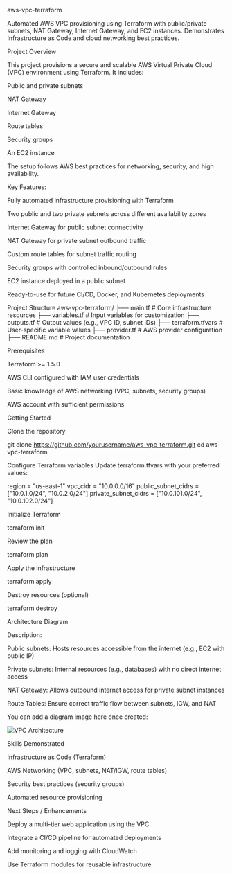 aws-vpc-terraform

Automated AWS VPC provisioning using Terraform with public/private subnets, NAT Gateway, Internet Gateway, and EC2 instances. Demonstrates Infrastructure as Code and cloud networking best practices.

Project Overview

This project provisions a secure and scalable AWS Virtual Private Cloud (VPC) environment using Terraform. It includes:

Public and private subnets

NAT Gateway

Internet Gateway

Route tables

Security groups

An EC2 instance

The setup follows AWS best practices for networking, security, and high availability.

Key Features:

Fully automated infrastructure provisioning with Terraform

Two public and two private subnets across different availability zones

Internet Gateway for public subnet connectivity

NAT Gateway for private subnet outbound traffic

Custom route tables for subnet traffic routing

Security groups with controlled inbound/outbound rules

EC2 instance deployed in a public subnet

Ready-to-use for future CI/CD, Docker, and Kubernetes deployments

Project Structure
aws-vpc-terraform/
├── main.tf             # Core infrastructure resources
├── variables.tf        # Input variables for customization
├── outputs.tf          # Output values (e.g., VPC ID, subnet IDs)
├── terraform.tfvars    # User-specific variable values
├── provider.tf         # AWS provider configuration
├── README.md           # Project documentation

Prerequisites

Terraform >= 1.5.0

AWS CLI configured with IAM user credentials

Basic knowledge of AWS networking (VPC, subnets, security groups)

AWS account with sufficient permissions

Getting Started

Clone the repository

git clone https://github.com/yourusername/aws-vpc-terraform.git
cd aws-vpc-terraform


Configure Terraform variables
Update terraform.tfvars with your preferred values:

region = "us-east-1"
vpc_cidr = "10.0.0.0/16"
public_subnet_cidrs = ["10.0.1.0/24", "10.0.2.0/24"]
private_subnet_cidrs = ["10.0.101.0/24", "10.0.102.0/24"]


Initialize Terraform

terraform init


Review the plan

terraform plan


Apply the infrastructure

terraform apply


Destroy resources (optional)

terraform destroy

Architecture Diagram

Description:

Public subnets: Hosts resources accessible from the internet (e.g., EC2 with public IP)

Private subnets: Internal resources (e.g., databases) with no direct internet access

NAT Gateway: Allows outbound internet access for private subnet instances

Route Tables: Ensure correct traffic flow between subnets, IGW, and NAT

You can add a diagram image here once created:

![VPC Architecture](link-to-diagram.png)

Skills Demonstrated

Infrastructure as Code (Terraform)

AWS Networking (VPC, subnets, NAT/IGW, route tables)

Security best practices (security groups)

Automated resource provisioning

Next Steps / Enhancements

Deploy a multi-tier web application using the VPC

Integrate a CI/CD pipeline for automated deployments

Add monitoring and logging with CloudWatch

Use Terraform modules for reusable infrastructure







